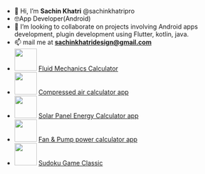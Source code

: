 - 👋 Hi, I’m **Sachin Khatri** @sachinkhatripro
- 🤓App Developer(Android) 
- 💞️ I’m looking to collaborate on projects involving Android apps development, plugin development using Flutter, kotlin, java.
- 📫 mail me at **sachinkhatridesign@gmail.com**
- [<img src ="https://play-lh.googleusercontent.com/-BLPQmCoXu8yfhxFW_q8aVj8jVKrzLPT5dmij0kEF-8udg1NsHhduzS7eOVbgQu_Y14=w240-h480-rw" width="50">](https://play.google.com/store/apps/details?id=com.skdesign.fluid_mechanics_simcalc) <a href="https://play.google.com/store/apps/details?id=com.skdesign.fluid_mechanics_simcalc">Fluid Mechanics Calculator</a>
- [<img src ="https://play-lh.googleusercontent.com/9uu-V0sTXQIwrgTGSqKcC8A1ykwjLclFJCD7jhw0oyG2vK_WRb1NqPrQVZuXKrzFL5k=s48-rw" width="50">](https://play.google.com/store/apps/details?id=in.skdesign.compressed_air_calculator) <a href="https://play.google.com/store/apps/details?id=in.skdesign.compressed_air_calculator">Compressed air calculator app</a>
- [<img src="https://play-lh.googleusercontent.com/gDJ_YF4ZFJMJqFGAXcjHxYnpHvknZpENMjKqQT92TySxeyTgCyMLRBL0SoBrsFtRQw=w240-h480-rw" width="50">](https://play.google.com/store/apps/details?id=com.skdesign.solar_energy_calculator) <a href="https://play.google.com/store/apps/details?id=com.skdesign.solar_energy_calculator">Solar Panel Energy Calculator app</a>
- [<img src="https://play-lh.googleusercontent.com/uhZ6qdGoZ4Tv4OhSPLQiOZWWfrvhLoFVSR-6XAG02kFa2i11OJ2ZNArbcXs71XxRdw=w240-h480-rw" width="50">](https://play.google.com/store/apps/details?id=com.skdesign.powercalculationapp) <a href="https://play.google.com/store/apps/details?id=com.skdesign.powercalculationapp">Fan & Pump power calculator app</a>
- [<img src="https://play-lh.googleusercontent.com/pe3ZwkjoTpySN15Wj55d1b_8cX4QBfahqpCEQp9q_eZ6AH-JsztuqWjCDJq3K9Q_G_c=w240-h480-rw" width="50">](https://play.google.com/store/apps/details?id=com.skdesign.sudokuretro) <a href ="https://play.google.com/store/apps/details?id=com.skdesign.sudokuretro">Sudoku Game Classic</a>
<!---[<img src="path/to/image.png">](https://link-to-your-URL/)--->
<!---
sachinkhatripro/sachinkhatripro is a ✨ special ✨ repository because its `README.md` (this file) appears on your GitHub profile.
You can click the Preview link to take a look at your changes.
--->
